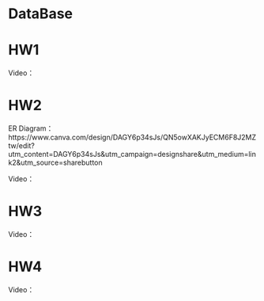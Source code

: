 # DataBase
<h1>HW1</h1>
<p>Video：</p>

<h1>HW2</h1>
<p>ER Diagram：https://www.canva.com/design/DAGY6p34sJs/QN5owXAKJyECM6F8J2MZtw/edit?utm_content=DAGY6p34sJs&utm_campaign=designshare&utm_medium=link2&utm_source=sharebutton</p>
<p>Video：</p>

<h1>HW3</h1>
<p>Video：</p>

<h1>HW4</h1>
<p>Video：</p>
